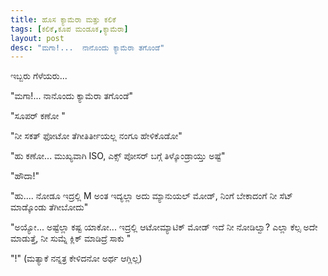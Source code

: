 ```yaml
---
title: ಹೊಸ ಕ್ಯಾಮೆರಾ ಮತ್ತು ಕಲಿಕೆ
tags: [ಕಲಿಕೆ,ಕೂಪ ಮಂಡೂಕ,ಕ್ಯಾಮೆರಾ]
layout: post
desc: "ಮಗಾ!...  ನಾನೊಂದು ಕ್ಯಾಮೆರಾ ತಗೊಂಡೆ"
---
```

ಇಬ್ಬರು ಗೆಳೆಯರು...

"ಮಗಾ!...  ನಾನೊಂದು ಕ್ಯಾಮೆರಾ ತಗೊಂಡೆ"

"ಸೂಪರ್ ಕಣೋ "

"ನೀ ಸಕತ್ ಫೋಟೋ ತೆಗೀತಿರ್ತೀಯಲ್ಲ ನಂಗೂ ಹೇಳಿಕೊಡೋ" 

"ಹು  ಕಣೋ... ಮುಖ್ಯವಾಗಿ ISO, ಎಕ್ಸ್ ಪೋಸರ್ ಬಗ್ಗೆ ತಿಳ್ಕೊಂಡ್ರಾಯ್ತು ಅಷ್ಟೆ" 

"ಹೌದಾ!" 

"ಹು.... ನೋಡೂ ಇದ್ರಲ್ಲಿ M ಅಂತ ಇದ್ಯಲ್ಲಾ ಅದು ಮ್ಯಾನುಯಲ್  ಮೋಡ್, ನಿಂಗೆ ಬೇಕಾದಂಗೆ ನೀ ಸೆಟ್ ಮಾಡ್ಕೊಂಡು ತೆಗೀಬೋದು" 

"ಅಯ್ಯೋ... ಅಷ್ಟೆಲ್ಲಾ ಕಷ್ಟ ಯಾಕೋ... ಇದ್ರಲ್ಲಿ ಆಟೋಮ್ಯಾಟಿಕ್ ಮೋಡ್ ಇದೆ ನೀ ನೋಡಿಲ್ವಾ? ಎಲ್ಲಾ ಕೆಲ್ಸ ಅದೇ ಮಾಡುತ್ತೆ, ನೀ ಸುಮ್ನೆ ಕ್ಲಿಕ್ ಮಾಡಿದ್ರೆ ಸಾಕು "

"!" (ಮತ್ಯಾಕೆ ನನ್ನತ್ರ ಕೇಳಿದನೋ ಅರ್ಥ ಆಗ್ಲಿಲ್ಲ) 
